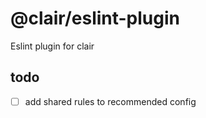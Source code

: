 # @clair/eslint-plugin

Eslint plugin for clair

## todo

- [ ] add shared rules to recommended config
